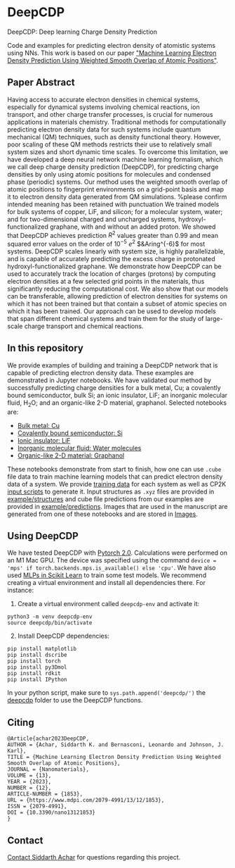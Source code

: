 # DeepCDP
DeepCDP: Deep learning Charge Density Prediction

Code and examples for predicting electron density of atomistic systems using NNs. This work is based on our paper ["Machine Learning Electron Density Prediction Using Weighted Smooth Overlap of Atomic Positions"](https://www.mdpi.com/2079-4991/13/12/1853#). 

## Paper Abstract
Having access to accurate electron densities in chemical systems, especially for dynamical systems involving chemical reactions, ion transport, and other charge transfer processes, is crucial for numerous applications in materials chemistry. Traditional methods for computationally predicting electron density data for such systems include quantum mechanical (QM) techniques, such as density functional theory. However, poor scaling of these QM methods restricts their use to relatively small system sizes and short dynamic time scales. To overcome this limitation, we have developed a deep neural network machine learning formalism, which we call deep charge density prediction (DeepCDP), for predicting charge densities by only using atomic positions for molecules and condensed phase (periodic) systems. Our method uses the weighted smooth overlap of atomic positions to fingerprint environments on a grid-point basis and map it to electron density data generated from QM simulations. %please confirm intended meaning has been retained with punctuation
We trained models for bulk systems of copper, LiF, and silicon; for a molecular system, water; and for two-dimensional charged and uncharged systems, hydroxyl-functionalized graphane, with and without an added proton. We showed that DeepCDP achieves prediction $R^2$ values greater than 0.99 and mean squared error values on the order of $10^{-5}$ $e^2$  $&Aring^{-6}$ for most systems. DeepCDP scales linearly with system size, is highly parallelizable, and is capable of accurately predicting the  excess charge in protonated hydroxyl-functionalized graphane. We demonstrate how DeepCDP can be used to accurately track the location of charges (protons) by computing electron densities at a few selected grid points in the materials, thus significantly reducing the computational cost. We also show that our models can be transferable, allowing prediction of electron densities for systems on which it has not been trained but that contain a subset of atomic species on which it has been trained. Our approach can be used to develop models that span different chemical systems and train them for the study of large-scale charge transport and chemical reactions.

## In this repository
We provide examples of building and training a DeepCDP network that is capable of predicting electron density data. These examples are demonstrated in Jupyter notebooks.  We have validated our method by successfully predicting charge densities for a bulk metal, Cu; a covalently bound semiconductor, bulk Si; an ionic insulator, LiF; an inorganic molecular fluid, H<sub>2</sub>O; and an organic-like 2-D material, graphanol. Selected notebooks are: 

 - [Bulk metal: Cu](Bulk-Copper-SOAP-importance.ipynb)
 - [Covalently bound semiconductor: Si](Bulk-Si.ipynb)
 - [Ionic insulator: LiF](LiF.ipynb)
 - [Inorganic molecular fluid: Water molecules](Water-5-model-largeR-MAE.ipynb)
 - [Organic-like 2-D material: Graphanol](GOH_24C-charged-model-electron-contraint.ipynb)

These notebooks demonstrate from start to finish, how one can use `.cube` file data to train machine learning models that can predict electron density data of a system. We provide [training data](data/) for each system as well as CP2K [input scripts](cp2k/) to generate it. Input structures as `.xyz` files are provided in [example/structures](example/structures) and cube file predictions from our examples are provided in [example/predictions](example/predictions). Images that are used in the manuscript are generated from one of these notebooks and are stored in [Images](Images). 

## Using DeepCDP

We have tested DeepCDP with [Pytorch 2.0](https://pytorch.org/get-started/pytorch-2.0/). Calculations were performed on an M1 Mac GPU. The device was specified using the command `device = 'mps' if torch.backends.mps.is_available() else 'cpu'`. We have also used [MLPs in Scikit Learn](https://scikit-learn.org/stable/modules/generated/sklearn.neural_network.MLPRegressor.html) to train some test models. We recommend creating a virtual environment and install all dependencies there. For instance:

1. Create a virtual environment called `deepcdp-env` and activate it:

```
python3 -m venv deepcdp-env
source deepcdp/bin/activate
```

2. Install DeepCDP dependencies:

```
pip install matplotlib
pip install dscribe
pip install torch
pip install py3Dmol
pip install rdkit
pip install IPython
```

In your python script, make sure to `sys.path.append('deepcdp/')` the [deepcdp](deepcdp/) folder to use the DeepCDP functions.

## Citing 

```
@Article{achar2023DeepCDP,
AUTHOR = {Achar, Siddarth K. and Bernasconi, Leonardo and Johnson, J. Karl},
TITLE = {Machine Learning Electron Density Prediction Using Weighted Smooth Overlap of Atomic Positions},
JOURNAL = {Nanomaterials},
VOLUME = {13},
YEAR = {2023},
NUMBER = {12},
ARTICLE-NUMBER = {1853},
URL = {https://www.mdpi.com/2079-4991/13/12/1853},
ISSN = {2079-4991},
DOI = {10.3390/nano13121853}
}
```

## Contact

[Contact Siddarth Achar](mailto:ska31@pitt.edu) for questions regarding this project. 

